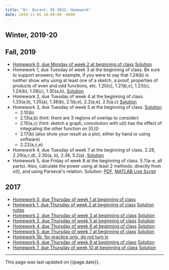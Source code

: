 ```yaml
---
title: "Dr. Durant: EE-3032: Homework"
date: 2019-11-05 18:00:00 -0600
---
```


## Winter, 2019-20

## Fall, 2019
* <a href="hw0-f19.pdf">Homework 0, due Monday of week 2 at beginning of class</a> <a href="hw0-f19sol.pdf">Solution</a>
* Homework 1, due Tuesday of week 3 at the beginning of class. Be sure to support answers; for example, if you were to say that 1.24(b) is *neither* show why using at least one of a sketch, a proof, properties of products of even and odd functions, etc. 1.20(c), 1.21(b,c), 1.23(c), 1.24(b), 1.28(c), 1.30(a,b),
    <a href="hw1-f19sol.pdf">Solution</a>
* Homework 2, due Tuesday of week 4 at the beginning of class. 1.33(a,b), 1.35(a), 1.38(b), 2.1(b,e), 2.2(a,e), 2.5(a,c) <a href="hw2-f19sol.pdf">Solution</a>
* Homework 3, due Tuesday of week 5 at the beginning of class. <a href="hw3-f19sol.pdf">Solution</a>
  * 2.10(b)
  * 2.13(a,b) (hint: there are 3 regions of overlap to consider)
  * 2.15(a,c) (hint: sketch a graph, convolution with u(t) has the effect of integrating the other function on [0,t])
  * 2.17(b) (also show your result as a plot, either by hand or using software)
  * 2.22(a,c,e)
* Homework 4, due Tuesday of week 7 at the beginning of class. 2.28, 2.29(a,c,d), 2.30(a, b), 2.36, 5.2(a). <a href="hw4-f19sol.pdf">Solution</a>
* Homework 5, due Friday of week 8 at the beginning of class. 5.7(a-e, all parts). Also, calculate the power using at least 2 methods: directly from x(t), and using Parseval's relation.
    Solution: <a href="hw5-f19sol.pdf">PDF</a>, <a href="hw5-f19sol.mlx">MATLAB Live Script</a>

## 2017
* <a href="hw0-f17.pdf">Homework 0, due Thursday of week 1 at beginning of class</a>
* <a href="hw1-f17.pdf">Homework 1, due Thursday of week 2 at beginning of class</a> <a href="hw1-f17notes.pdf">Solution notes</a>
* <a href="hw2-f17.pdf">Homework 2, due Thursday of week 3 at beginning of class</a> <a href="hw2-f17sol.pdf">Solution</a>
* <a href="hw3-f17.pdf">Homework 3, due Thursday of week 5 at beginning of class</a> <a href="hw3-f17sol.pdf">Solution</a>
* <a href="hw4-f17.pdf">Homework 4, due Thursday of week 6 at beginning of class</a> <a href="hw4-f17sol.pdf">Solution</a>
* <a href="hw5-f17.pdf">Homework 5, due Thursday of week 7 at beginning of class</a> <a href="hw5-f17sol.pdf">Solution</a>
* <a href="hw5b-f17.pdf">Homework 5b, for practice only, do not turn in</a>
* <a href="hw6-f17.pdf">Homework 6, due Thursday of week 9 at beginning of class</a> <a href="hw6-f17sol.pdf">Solution</a>
* <a href="hw7-f17.pdf">Homework 7, due Thursday of week 10 at beginning of class</a> <a href="hw7-f17sol.pdf">Solution</a>

<hr>

This page was last updated on {{page.date}}.
